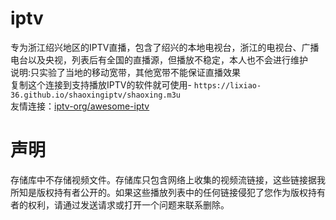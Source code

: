 # iptv
专为浙江绍兴地区的IPTV直播，包含了绍兴的本地电视台，浙江的电视台、广播电台以及央视，列表后有全国的直播源，但播放不稳定，本人也不会进行维护  
说明:只实验了当地的移动宽带，其他宽带不能保证直播效果  
复制这个连接到支持播放IPTV的软件就可使用- `https://lixiao-36.github.io/shaoxingiptv/shaoxing.m3u`  
友情连接：[iptv-org/awesome-iptv](https://github.com/iptv-org/awesome-iptv)
# 声明  
存储库中不存储视频文件。存储库只包含网络上收集的视频流链接，这些链接据我所知是版权持有者公开的。如果这些播放列表中的任何链接侵犯了您作为版权持有者的权利，请通过发送请求或打开一个问题来联系删除。 
